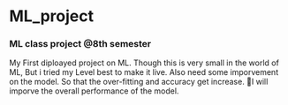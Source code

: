 # ML_project 
###  ML class project @8th semester

My First diploayed project on ML. Though this is very small in the world of ML, But i tried my Level best to make it live. 
Also need some imporvement on the model. So that the over-fitting and accuracy get increase. 🎯I will imporve the overall performance of the model.


